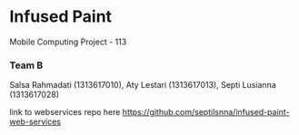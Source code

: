 # Infused Paint
Mobile Computing Project - 113

### Team B
Salsa Rahmadati (1313617010), Aty Lestari (1313617013), Septi Lusianna (1313617028)

link to webservices repo here https://github.com/septilsnna/infused-paint-web-services
